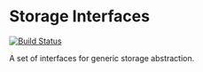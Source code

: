 # Storage Interfaces

[![Build Status](https://travis-ci.org/Dhii/storage-interface.svg?branch=master)](https://travis-ci.org/Dhii/storage-interface)

A set of interfaces for generic storage abstraction.
